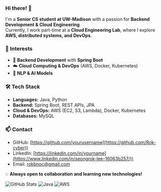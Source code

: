 ### Hi there! 👋  

I'm a **Senior CS student at UW-Madison** with a passion for **Backend Development & Cloud Engineering**.  
Currently, I work part-time at a **Cloud Engineering Lab**, where I explore **AWS, distributed systems, and DevOps**.  

### 🌱 Interests  
- 🚀 **Backend Development** with **Spring Boot**  
- ☁️ **Cloud Computing & DevOps** (AWS, Docker, Kubernetes)  
- 🤖 **NLP & AI Models**  

### 🛠 Tech Stack  
- **Languages:** Java, Python  
- **Backend:** Spring Boot, REST APIs, JPA  
- **Cloud & DevOps:** AWS (EC2, S3, Lambda), Docker, Kubernetes  
- **Databases:** MySQL  

### 📫 Contact  
- GitHub: [https://github.com/yourusername](https://github.com/Rok-cyber))  
- LinkedIn: [https://linkedin.com/in/yourname](https://www.linkedin.com/in/seongrok-lee-16063b257/))  
- Email: rokbnoc@gmail.com

💡 **Always open to collaboration and learning new technologies!**

![GitHub Stats](https://github-readme-stats.vercel.app/api?username=yourusername&show_icons=true&theme=tokyonight)
![Java](https://img.shields.io/badge/Java-ED8B00?style=for-the-badge&logo=java&logoColor=white)
![AWS](https://img.shields.io/badge/AWS-232F3E?style=for-the-badge&logo=amazon-aws&logoColor=white)
